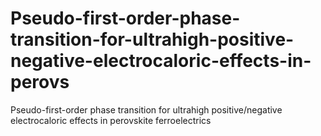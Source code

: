# Pseudo-first-order-phase-transition-for-ultrahigh-positive-negative-electrocaloric-effects-in-perovs
Pseudo-first-order phase transition for ultrahigh positive/negative electrocaloric effects in perovskite ferroelectrics
